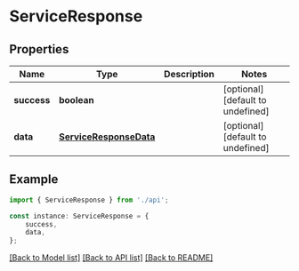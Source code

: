 # ServiceResponse


## Properties

Name | Type | Description | Notes
------------ | ------------- | ------------- | -------------
**success** | **boolean** |  | [optional] [default to undefined]
**data** | [**ServiceResponseData**](ServiceResponseData.md) |  | [optional] [default to undefined]

## Example

```typescript
import { ServiceResponse } from './api';

const instance: ServiceResponse = {
    success,
    data,
};
```

[[Back to Model list]](../README.md#documentation-for-models) [[Back to API list]](../README.md#documentation-for-api-endpoints) [[Back to README]](../README.md)
